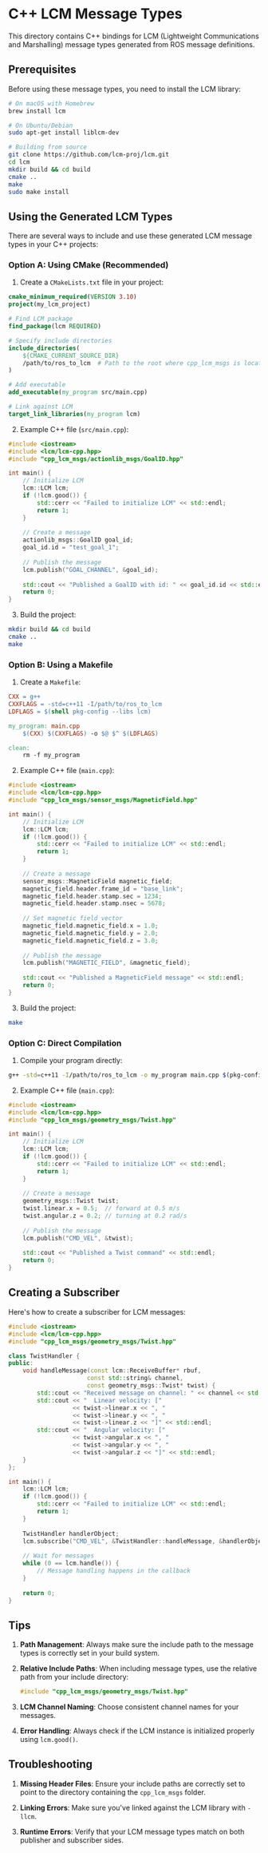 # C++ LCM Message Types

This directory contains C++ bindings for LCM (Lightweight Communications and Marshalling) message types generated from ROS message definitions.

## Prerequisites

Before using these message types, you need to install the LCM library:

```bash
# On macOS with Homebrew
brew install lcm

# On Ubuntu/Debian
sudo apt-get install liblcm-dev

# Building from source
git clone https://github.com/lcm-proj/lcm.git
cd lcm
mkdir build && cd build
cmake ..
make
sudo make install
```

## Using the Generated LCM Types

There are several ways to include and use these generated LCM message types in your C++ projects:

### Option A: Using CMake (Recommended)

1. Create a `CMakeLists.txt` file in your project:

```cmake
cmake_minimum_required(VERSION 3.10)
project(my_lcm_project)

# Find LCM package
find_package(lcm REQUIRED)

# Specify include directories 
include_directories(
    ${CMAKE_CURRENT_SOURCE_DIR}
    /path/to/ros_to_lcm  # Path to the root where cpp_lcm_msgs is located
)

# Add executable
add_executable(my_program src/main.cpp)

# Link against LCM
target_link_libraries(my_program lcm)
```

2. Example C++ file (`src/main.cpp`):

```cpp
#include <iostream>
#include <lcm/lcm-cpp.hpp>
#include "cpp_lcm_msgs/actionlib_msgs/GoalID.hpp"

int main() {
    // Initialize LCM
    lcm::LCM lcm;
    if (!lcm.good()) {
        std::cerr << "Failed to initialize LCM" << std::endl;
        return 1;
    }
    
    // Create a message
    actionlib_msgs::GoalID goal_id;
    goal_id.id = "test_goal_1";
    
    // Publish the message
    lcm.publish("GOAL_CHANNEL", &goal_id);
    
    std::cout << "Published a GoalID with id: " << goal_id.id << std::endl;
    return 0;
}
```

3. Build the project:

```bash
mkdir build && cd build
cmake ..
make
```

### Option B: Using a Makefile

1. Create a `Makefile`:

```makefile
CXX = g++
CXXFLAGS = -std=c++11 -I/path/to/ros_to_lcm
LDFLAGS = $(shell pkg-config --libs lcm)

my_program: main.cpp
	$(CXX) $(CXXFLAGS) -o $@ $^ $(LDFLAGS)

clean:
	rm -f my_program
```

2. Example C++ file (`main.cpp`):

```cpp
#include <iostream>
#include <lcm/lcm-cpp.hpp>
#include "cpp_lcm_msgs/sensor_msgs/MagneticField.hpp"

int main() {
    // Initialize LCM
    lcm::LCM lcm;
    if (!lcm.good()) {
        std::cerr << "Failed to initialize LCM" << std::endl;
        return 1;
    }
    
    // Create a message
    sensor_msgs::MagneticField magnetic_field;
    magnetic_field.header.frame_id = "base_link";
    magnetic_field.header.stamp.sec = 1234;
    magnetic_field.header.stamp.nsec = 5678;
    
    // Set magnetic field vector
    magnetic_field.magnetic_field.x = 1.0;
    magnetic_field.magnetic_field.y = 2.0;
    magnetic_field.magnetic_field.z = 3.0;
    
    // Publish the message
    lcm.publish("MAGNETIC_FIELD", &magnetic_field);
    
    std::cout << "Published a MagneticField message" << std::endl;
    return 0;
}
```

3. Build the project:

```bash
make
```

### Option C: Direct Compilation

1. Compile your program directly:

```bash
g++ -std=c++11 -I/path/to/ros_to_lcm -o my_program main.cpp $(pkg-config --libs lcm)
```

2. Example C++ file (`main.cpp`):

```cpp
#include <iostream>
#include <lcm/lcm-cpp.hpp>
#include "cpp_lcm_msgs/geometry_msgs/Twist.hpp"

int main() {
    // Initialize LCM
    lcm::LCM lcm;
    if (!lcm.good()) {
        std::cerr << "Failed to initialize LCM" << std::endl;
        return 1;
    }
    
    // Create a message
    geometry_msgs::Twist twist;
    twist.linear.x = 0.5;  // forward at 0.5 m/s
    twist.angular.z = 0.2; // turning at 0.2 rad/s
    
    // Publish the message
    lcm.publish("CMD_VEL", &twist);
    
    std::cout << "Published a Twist command" << std::endl;
    return 0;
}
```

## Creating a Subscriber

Here's how to create a subscriber for LCM messages:

```cpp
#include <iostream>
#include <lcm/lcm-cpp.hpp>
#include "cpp_lcm_msgs/geometry_msgs/Twist.hpp"

class TwistHandler {
public:
    void handleMessage(const lcm::ReceiveBuffer* rbuf,
                      const std::string& channel,
                      const geometry_msgs::Twist* twist) {
        std::cout << "Received message on channel: " << channel << std::endl;
        std::cout << "  Linear velocity: [" 
                  << twist->linear.x << ", " 
                  << twist->linear.y << ", " 
                  << twist->linear.z << "]" << std::endl;
        std::cout << "  Angular velocity: [" 
                  << twist->angular.x << ", " 
                  << twist->angular.y << ", " 
                  << twist->angular.z << "]" << std::endl;
    }
};

int main() {
    lcm::LCM lcm;
    if (!lcm.good()) {
        std::cerr << "Failed to initialize LCM" << std::endl;
        return 1;
    }
    
    TwistHandler handlerObject;
    lcm.subscribe("CMD_VEL", &TwistHandler::handleMessage, &handlerObject);
    
    // Wait for messages
    while (0 == lcm.handle()) {
        // Message handling happens in the callback
    }
    
    return 0;
}
```

## Tips

1. **Path Management**: Always make sure the include path to the message types is correctly set in your build system.

2. **Relative Include Paths**: When including message types, use the relative path from your include directory:
   ```cpp
   #include "cpp_lcm_msgs/geometry_msgs/Twist.hpp"
   ```

3. **LCM Channel Naming**: Choose consistent channel names for your messages.

4. **Error Handling**: Always check if the LCM instance is initialized properly using `lcm.good()`.

## Troubleshooting

1. **Missing Header Files**: Ensure your include paths are correctly set to point to the directory containing the `cpp_lcm_msgs` folder.

2. **Linking Errors**: Make sure you've linked against the LCM library with `-llcm`.

3. **Runtime Errors**: Verify that your LCM message types match on both publisher and subscriber sides.
